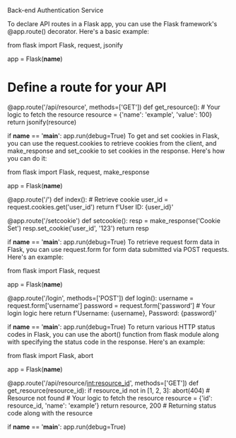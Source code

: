 Back-end Authentication Service

To declare API routes in a Flask app, you can use the Flask framework's @app.route() decorator. Here's a basic example:

from flask import Flask, request, jsonify

app = Flask(__name__)

# Define a route for your API
@app.route('/api/resource', methods=['GET'])
def get_resource():
    # Your logic to fetch the resource
    resource = {'name': 'example', 'value': 100}
    return jsonify(resource)

if __name__ == '__main__':
    app.run(debug=True)
To get and set cookies in Flask, you can use the request.cookies to retrieve cookies from the client, and make_response and set_cookie to set cookies in the response. Here's how you can do it:

from flask import Flask, request, make_response

app = Flask(__name__)

@app.route('/')
def index():
    # Retrieve cookie
    user_id = request.cookies.get('user_id')
    return f'User ID: {user_id}'

@app.route('/setcookie')
def setcookie():
    resp = make_response('Cookie Set')
    resp.set_cookie('user_id', '123')
    return resp

if __name__ == '__main__':
    app.run(debug=True)
To retrieve request form data in Flask, you can use request.form for form data submitted via POST requests. Here's an example:

from flask import Flask, request

app = Flask(__name__)

@app.route('/login', methods=['POST'])
def login():
    username = request.form['username']
    password = request.form['password']
    # Your login logic here
    return f'Username: {username}, Password: {password}'

if __name__ == '__main__':
    app.run(debug=True)
To return various HTTP status codes in Flask, you can use the abort() function from flask module along with specifying the status code in the response. Here's an example:

from flask import Flask, abort

app = Flask(__name__)

@app.route('/api/resource/<int:resource_id>', methods=['GET'])
def get_resource(resource_id):
    if resource_id not in [1, 2, 3]:
        abort(404)  # Resource not found
    # Your logic to fetch the resource
    resource = {'id': resource_id, 'name': 'example'}
    return resource, 200  # Returning status code along with the resource

if __name__ == '__main__':
    app.run(debug=True)

